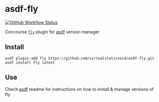 # asdf-fly

[![GitHub Workflow Status](https://img.shields.io/github/workflow/status/virtualstaticvoid/asdf-fly/Main%20Workflow?style=flat-square)](https://github.com/virtualstaticvoid/asdf-fly/actions)

Concourse [`fly`][util] plugin for [asdf](https://github.com/asdf-vm/asdf) version manager

## Install

```
asdf plugin-add fly https://github.com/virtualstaticvoid/asdf-fly.git
asdf install fly latest
```

## Use

Check [asdf](https://github.com/asdf-vm/asdf) readme for instructions on how to install & manage versions of fly.

[util]: https://github.com/concourse/concourse
